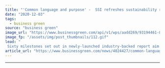 ```yaml
---
title: "'Common language and purpose' -  SSI refreshes sustainability roadmap for maritime sector"
date: "2020-12-03"
tags: 
  - business green
source: "business green"
image_url: "https://www.businessgreen.com/api/v1/wps/aadd269/93194461-8920-4b72-a6cd-28df2dcb492c/5/shipping-containers-colourful-185x114.gif"
image_fp: "/assets/img/post_thumbnails/112.gif"
lead: "
 Sixty milestones set out in newly-launched industry-backed report aim to offer a sustainability framework for companies and organisations working to deliver a greener shipping industry ..."
article_url: "https://www.businessgreen.com/news/4024427/common-language-purpose-ssi-refreshes-sustainability-roadmap-maritime-sector"
---
```


---
